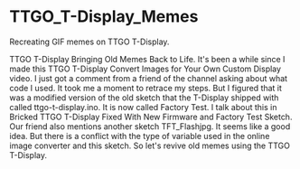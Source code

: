 # TTGO_T-Display_Memes
Recreating GIF memes on TTGO T-Display.

TTGO T-Display Bringing Old Memes Back to Life. 
It's been a while since I made this TTGO T-Display Convert Images for Your Own Custom Display video. I just got a comment from a friend of the channel asking about what code I used. It took me a moment to retrace my steps. But I figured that it was a modified version of the old sketch that the T-Display shipped with called ttgo-t-display.ino. It is now called Factory Test. I talk about this in Bricked TTGO T-Display Fixed With New Firmware and Factory Test Sketch.
Our friend also mentions another sketch TFT_Flashjpg. 
It seems like a good idea. But there is a conflict with the type of variable used in the online image converter and this sketch. So let's revive old memes using the TTGO T-Display.


